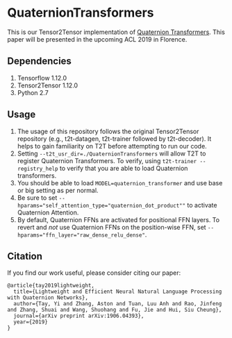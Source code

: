 # QuaternionTransformers

This is our Tensor2Tensor implementation of [Quaternion Transformers](https://arxiv.org/abs/1906.04393). This paper will be presented in the upcoming ACL 2019 in Florence.  

## Dependencies
1. Tensorflow 1.12.0
2. Tensor2Tensor 1.12.0
3. Python 2.7

## Usage
1. The usage of this repository follows the original Tensor2Tensor repository (e.g., t2t-datagen, t2t-trainer followed by t2t-decoder). It helps to gain familiarity on T2T before attempting to run our code.
2. Setting `--t2t_usr_dir=./QuaternionTransformers` will allow T2T to register Quaternion Transformers. To verify, using `t2t-trainer --registry_help` to verify that you are able to load Quaternion transformers.
3. You should be able to load `MODEL=quaternion_transformer` and use base or big setting as per normal.
4. Be sure to set `--hparams="self_attention_type="quaternion_dot_product""` to activate Quaternion Attention.
5. By default, Quaternion FFNs are activated for positional FFN layers. To revert and *not* use Quaternion FFNs on the position-wise FFN, set `--hparams="ffn_layer="raw_dense_relu_dense"`.

## Citation

If you find our work useful, please consider citing our paper:

```
@article{tay2019lightweight,
  title={Lightweight and Efficient Neural Natural Language Processing with Quaternion Networks},
  author={Tay, Yi and Zhang, Aston and Tuan, Luu Anh and Rao, Jinfeng and Zhang, Shuai and Wang, Shuohang and Fu, Jie and Hui, Siu Cheung},
  journal={arXiv preprint arXiv:1906.04393},
  year={2019}
}
```
